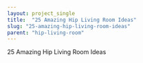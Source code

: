 ```yaml
---
layout: project_single
title:  "25 Amazing Hip Living Room Ideas"
slug: "25-amazing-hip-living-room-ideas"
parent: "hip-living-room"
---
```

25 Amazing Hip Living Room Ideas